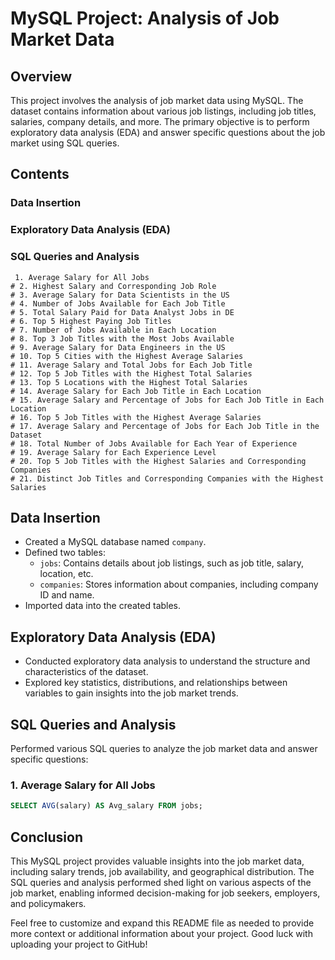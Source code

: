 # MySQL Project: Analysis of Job Market Data

## Overview
This project involves the analysis of job market data using MySQL. The dataset contains information about various job listings, including job titles, salaries, company details, and more. The primary objective is to perform exploratory data analysis (EDA) and answer specific questions about the job market using SQL queries.

## Contents
### Data Insertion
### Exploratory Data Analysis (EDA)
### SQL Queries and Analysis
     1. Average Salary for All Jobs
    # 2. Highest Salary and Corresponding Job Role
    # 3. Average Salary for Data Scientists in the US
    # 4. Number of Jobs Available for Each Job Title
    # 5. Total Salary Paid for Data Analyst Jobs in DE
    # 6. Top 5 Highest Paying Job Titles
    # 7. Number of Jobs Available in Each Location
    # 8. Top 3 Job Titles with the Most Jobs Available
    # 9. Average Salary for Data Engineers in the US
    # 10. Top 5 Cities with the Highest Average Salaries
    # 11. Average Salary and Total Jobs for Each Job Title
    # 12. Top 5 Job Titles with the Highest Total Salaries
    # 13. Top 5 Locations with the Highest Total Salaries
    # 14. Average Salary for Each Job Title in Each Location
    # 15. Average Salary and Percentage of Jobs for Each Job Title in Each Location
    # 16. Top 5 Job Titles with the Highest Average Salaries
    # 17. Average Salary and Percentage of Jobs for Each Job Title in the Dataset
    # 18. Total Number of Jobs Available for Each Year of Experience
    # 19. Average Salary for Each Experience Level
    # 20. Top 5 Job Titles with the Highest Salaries and Corresponding Companies
    # 21. Distinct Job Titles and Corresponding Companies with the Highest Salaries

## Data Insertion
- Created a MySQL database named `company`.
- Defined two tables:
  - `jobs`: Contains details about job listings, such as job title, salary, location, etc.
  - `companies`: Stores information about companies, including company ID and name.
- Imported data into the created tables.

## Exploratory Data Analysis (EDA)
- Conducted exploratory data analysis to understand the structure and characteristics of the dataset.
- Explored key statistics, distributions, and relationships between variables to gain insights into the job market trends.

## SQL Queries and Analysis
Performed various SQL queries to analyze the job market data and answer specific questions:

### 1. Average Salary for All Jobs
```sql
SELECT AVG(salary) AS Avg_salary FROM jobs;
```

## Conclusion
This MySQL project provides valuable insights into the job market data, including salary trends, job availability, and geographical distribution. The SQL queries and analysis performed shed light on various aspects of the job market, enabling informed decision-making for job seekers, employers, and policymakers.

Feel free to customize and expand this README file as needed to provide more context or additional information about your project. Good luck with uploading your project to GitHub!
